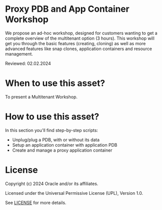 # Proxy PDB and App Container Workshop

We propose an ad-hoc workshop, designed for customers wanting to get a complete overview of the multitenant option (3 hours). This workshop will get you through the basic features (creating, cloning) as well as more advanced features like snap clones, application containers and resource management.

Reviewed: 02.02.2024
  
# When to use this asset?

To present a Multitenant Workshop. 

# How to use this asset?

In this section you'll find step-by-step scripts:

- Unplug/plug a PDB, with or without its data
- Setup an application container with application PDB
- Create and manage a proxy application container


 # License

Copyright (c) 2024 Oracle and/or its affiliates.

Licensed under the Universal Permissive License (UPL), Version 1.0.

See [LICENSE](https://github.com/oracle-devrel/technology-engineering/blob/folder-structure/LICENSE) for more details.

